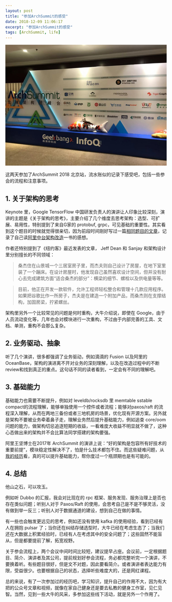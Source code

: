 ```yaml
---
layout: post
title: "参加ArchSummit的感受"
date: 2018-12-09 11:06:17
excerpt: "参加ArchSummit的感受"
tags: [ArchSummit, life]
---
```


![ArchSummit](/assets/images/arch_summit.jpeg)

这两天参加了ArchSummit 2018 北京站，流水账似的记录下感受吧，包括一些参会的流程和注意事项。

## 1. 关于架构的思考

Keynote 里，Google TensorFlow 中国研发负责人的演讲让人印象比较深刻，演讲的主题是《关于架构的思考》，主要介绍了几个维度去思考架构：选型、可扩展、易用性，特别提到了来自G家的 protobuf, grpc，可见基础的重要性。其实看到这个题目的时候就觉得很亲切，因为前段时间刚好写过一篇[相同题目的文章](https://izualzhy.cn/alibaba-reading)，记录了自己读[阿里中台架构改造](https://book.douban.com/subject/27039508/)一书的感想。

作者还特别提到了《纽约客》最近发表的文章， Jeff Dean 和 Sanjay 和架构设计里分别擅长的不同领域：

>桑杰住在山景城一个三居室房子里，而杰夫则自己设计了房屋，在地下室里装了一个蹦床。在设计房屋时，他发现自己虽然喜欢设计空间，但并没有耐心去完成建筑方面“适合桑杰的部分”：横梁的细节、螺栓以及供电量等等。

>目前，他正在开发一款软件，允许工程师轻松整合和管理十几款应用程序。如果把谷歌比作一所房子，杰夫是在建造一个附加产品，而桑杰则在支撑结构，加固房梁，拧紧螺丝。

架构里另外一个比较常见的问题是何时重构，大牛介绍说，即使在 Google，由于人员流动变化等，几年也会对模块进行一次重构，不过由于内部完善的工具、文档、单测，重构不会那么复杂。

## 2. 业务驱动、抽象

听了几个演讲，很多都强调了业务驱动，例如滴滴的 Fusion 以及阿里的 OceanBase，架构的演进离不开对业务的深刻理解，以及在改造过程中的不断review和找到真正的重点。这句话不同的读者看到，一定会有不同的理解吧。

## 3. 基础能力

基础能力也需要不断提升，例如对 leveldb/rocksdb 里 memtable sstable compact的流程理解，能够单独使用一个控件或者流程；能够对paxos/raft 的流程深入理解，从而在两地三备份或者三地机房的场景，优化现有开源方案。另外就是架构不要被业务牵着鼻子走，理解业务然后提升基础能力，例如追查 core/oom 问题的能力，做架构切忌追逐短期的收益，一看难度大收益不明显就不做了，这种心态做出来的架构并不会比算法同学搭建的架构要强。

阿里王坚博士在2017年 ArchSummit 的演讲上说：“好的架构是包容所有好技术的重要前提”，模块稳定性解决不了，怕是什么技术都包不住。而这些疑难问题，从[我的经历](https://izualzhy.cn/saverng-core-summary)看，真的可以提升基础能力，帮你度过一个瓶颈期也是有可能的。

## 4. 总结

他山之石，可以攻玉。

例如听 Dubbo 的汇报，我会对比现在的 rpc 框架、服务发现、服务治理上是否也存在类似问题；听别人对于 Paxos/Raft 的使用，会思考自己是不是不够灵活，没有做到举一反三；听别人对于数据通道的建设，想到自己在做的事情。

有一些也会触发更远见的思考，例如还没有使用 kafka 的使用经验，看到已经有人在拥抱 pulsar 了；当你还在纠结存储选型时，大牛已经在考虑生态了；当我们还在大数据上积累经验时，已经有人在考虑其中的安全问题了；这些固然不能盲从，但是都要提前了解，拓宽视野。

关于参会流程上，两个会议中间时间比较短，建议提早占座。会议前，一定根据题目、简介、演讲者及其公司，提前规划好参会流程，务必都完整听完一个演讲，不要换着听。有些题目很好，但是文不对题，因此要看简介。或者演讲者表达能力有限，受益很少。也要根据自己的状态，选择听些难度大的，还是网红课程。

总的来说，有了一次参加过的经历吧，学习知识，提升自己的作用不大，因为有大把的公众号文章和视频，就像在家自己健身还是要去私教的健身工作室，见仁见智。当然，见到一些大牛的风采，多参加这些线下活动，就是另外一个作用了。
